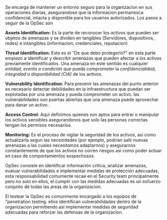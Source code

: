 Se encarga de mantener un entorno seguro para la organizacion en sus operaciones diarias, asegurandose que la informacion permanesca confidencial, intacta y disponible para los usuarios autorizados.
Los pasos a seguir de la OpSec son

**Assets Identification:** Es la parte de reconocer los _activos_ que pueden ser objetos de amenazas y se dividen en tangibles (Servidores, dispositivos, redes) e intangibles (informacion, credenciales, reputacion)

**Threat Identification:** Esto es el "De que debo protegerlo?" en esta parte empiezo a identificar y describir amenazas que pueden afectar a los activos previamente identificados.
Una amenaza en este sentido es cualquier _entidad, evento o condición_ que pueda comprometer la _confidencialidad, integridad o disponibilidad (CIA)_ de los activos.

**Vulnerability Identification:** Para prevenir las amenazas del punto anterior es necesario detectar debilidades en la infraestructura que puedan ser explotadas por una amenaza y pueda comprometer un activo.
las vulnerabilidades son puertas abiertas que una amenaza puede aprovechar para danar un activo.

**Access Control:** Aqui definimos quienes son aptos para entrar o manipular los activos sensibles asegurandonos que solo las personas correctas tengan los permisos necesarios. 

**Monitoring:** Es el proceso de vigilar la seguridad de los activos, asi como actualizarla segun las necesidades (por ejemplo, podrian salir nuevas amenazas a las cuales necesitamos adaptarnos) y asegurarnos constantemente de que los activos no corren riesgos asi como poder actuar en caso de comportamientos sospechosos.

OpSec consiste en identificar información crítica, analizar amenazas, evaluar vulnerabilidades e implementar medidas de protección adecuadas, esta responsabilidad comumente recae en el Security team principalmente pero no solo en ellos, el cumplir con las medidas adecuadas es un esfuerzo conjunto de todas las areas de la organizacion.

El testear la OpSec es comunmente encargado a los equipos de "penetration testing. ellos identifican vulnerabilidades dentro de la organizacion permitiendo asi implementar medidas de seguridad adecuadas para reforzar las defensas de la organizacion.

